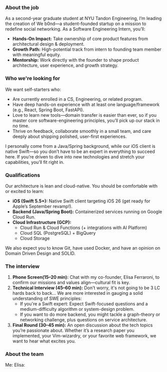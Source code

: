 ### About the job
As a second-year graduate student at NYU Tandon Engineering, I’m leading the creation of We b0nd—a student-founded startup on a mission to redefine social networking. As a Software Engineering Intern, you’ll:

- **Hands-On Impact:** Take ownership of core product features from architectural design & deployment.
- **Growth Path:** High-potential track from intern to founding team member with meaningful equity.
- **Mentorship:** Work directly with the founder to shape product architecture, user experience, and growth strategy.

### Who we're looking for
We want self-starters who:
- Are currently enrolled in a CS, Engineering, or related program.
- Have deep hands-on experience with at least one language/framework (e.g., React, Spring Boot, FastAPI).
- Love to learn new tools—domain transfer is easier than ever, so if you master core software-engineering principles, you’ll pick up our stack in no time.
- Thrive on feedback, collaborate smoothly in a small team, and care deeply about shipping polished, user-first experiences.

I personally come from a Java/Spring background, while our iOS client is native Swift—so you don’t have to be an expert in everything to succeed here. If you’re driven to dive into new technologies and stretch your capabilities, you’ll fit right in.

### Qualifications
Our architecture is lean and cloud-native. You should be comfortable with or excited to learn:

- **iOS (Swift 5.5+):** Native Swift client targeting iOS 26 (get ready for Apple’s September revamp!).
- **Backend (Java/Spring Boot):** Containerized services running on Google Cloud Run.
- **Cloud Infrastructure (GCP):**
    - Cloud Run & Cloud Functions (+ integrations with AI Platform)
    - Cloud SQL (PostgreSQL) + BigQuery
    - Cloud Storage

We also expect you to know Git, have used Docker, and have an opinion on Domain Driven Design and SOLID. 

### The interview
1. **Phone Screen(15–20 min):** Chat with my co-founder, Elisa Ferraroni, to confirm our missions and values align—cultural fit is key.
2. **Technical Interview (45–60 min):** Don't worry, it's not going to be 3 LC hards back to back... We are more interested in gauging a solid understanding of SWE principles:
	- If you're a Swift expert: Expect Swift-focused questions and a medium-difficulty algorithm or system-design problem.
	- If you want to do more backend, you might tackle a graph-theory or networking challenge, plus questions on service architecture.
3. **Final Round (30–45 min):** An open discussion about the tech topics you’re passionate about. Whether it’s a research paper you implemented, your Vim-wizardry, or your favorite web framework, we want to hear what excites you.

### About the team
Me: 
Elisa: 